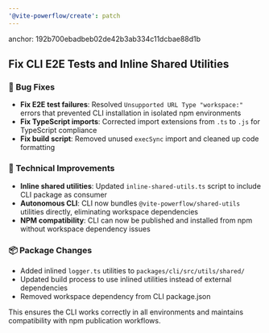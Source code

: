 ```yaml
---
'@vite-powerflow/create': patch
---
```


anchor: 192b700ebadbeb02de42b3ab334c11dcbae88d1b

## Fix CLI E2E Tests and Inline Shared Utilities

### 🐛 Bug Fixes

- **Fix E2E test failures**: Resolved `Unsupported URL Type "workspace:"` errors that prevented CLI installation in isolated npm environments
- **Fix TypeScript imports**: Corrected import extensions from `.ts` to `.js` for TypeScript compliance
- **Fix build script**: Removed unused `execSync` import and cleaned up code formatting

### 🔧 Technical Improvements

- **Inline shared utilities**: Updated `inline-shared-utils.ts` script to include CLI package as consumer
- **Autonomous CLI**: CLI now bundles `@vite-powerflow/shared-utils` utilities directly, eliminating workspace dependencies
- **NPM compatibility**: CLI can now be published and installed from npm without workspace dependency issues

### 📦 Package Changes

- Added inlined `logger.ts` utilities to `packages/cli/src/utils/shared/`
- Updated build process to use inlined utilities instead of external dependencies
- Removed workspace dependency from CLI package.json

This ensures the CLI works correctly in all environments and maintains compatibility with npm publication workflows.
